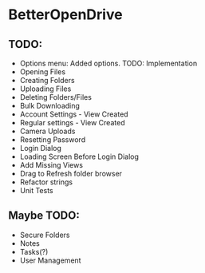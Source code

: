 # BetterOpenDrive

## TODO:

* Options menu: Added options. TODO: Implementation 
* Opening Files
* Creating Folders
* Uploading Files
* Deleting Folders/Files
* Bulk Downloading
* Account Settings - View Created
* Regular settings - View Created
* Camera Uploads
* Resetting Password
* Login Dialog
* Loading Screen Before Login Dialog
* Add Missing Views
* Drag to Refresh folder browser
* Refactor strings
* Unit Tests

## Maybe TODO:

* Secure Folders
* Notes
* Tasks(?)
* User Management
